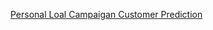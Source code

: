 [Personal Loal Campaigan Customer Prediction](https://htmlpreview.github.io/?https://github.com/hugohiraoka/Personal_Loan_Campaign_Customer_Prediction/blob/main/html/Personal_Loan_Campaign.html)
